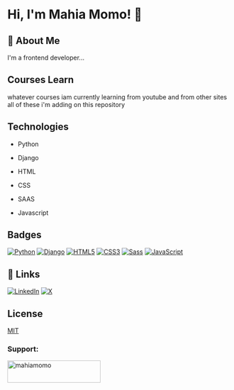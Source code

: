 
# Hi, I'm  Mahia Momo! 👋


## 🚀 About Me
I'm a frontend developer...


## Courses Learn

whatever courses iam currently learning from youtube and from other sites all of these i'm adding on this repository




## Technologies

- Python

- Django

- HTML

- CSS

- SAAS

- Javascript


## Badges

[![Python](https://img.shields.io/badge/Python-3.9-blue.svg)](https://www.python.org/)
[![Django](https://img.shields.io/badge/Django-3.2-blue.svg)](https://www.djangoproject.com/)
[![HTML5](https://img.shields.io/badge/HTML5-red.svg)](https://developer.mozilla.org/en-US/docs/Web/HTML)
[![CSS3](https://img.shields.io/badge/CSS3-blue.svg)](https://developer.mozilla.org/en-US/docs/Web/CSS)
[![Sass](https://img.shields.io/badge/Sass-1.32-pink.svg)](https://sass-lang.com/)
[![JavaScript](https://img.shields.io/badge/JavaScript-ES6-yellow.svg)](https://developer.mozilla.org/en-US/docs/Web/JavaScript)


## 🔗 Links
[![LinkedIn](https://img.shields.io/badge/LinkedIn-0A66C2?style=for-the-badge&logo=linkedin&logoColor=white)](https://www.linkedin.com/in/mahiamomo12/)
[![X](https://img.shields.io/badge/X-1DA1F2?style=for-the-badge&logo=twitter&logoColor=white)](https://x.com/mahiamomo?mx=2)

## License

[MIT](https://choosealicense.com/licenses/mit/)

<h3 align="left">Support:</h3>
<p><a href="https://www.buymeacoffee.com/mahiamomo"> <img align="left" src="https://cdn.buymeacoffee.com/buttons/v2/default-yellow.png" height="50" width="210" alt="mahiamomo" /></a></p><br><br>



